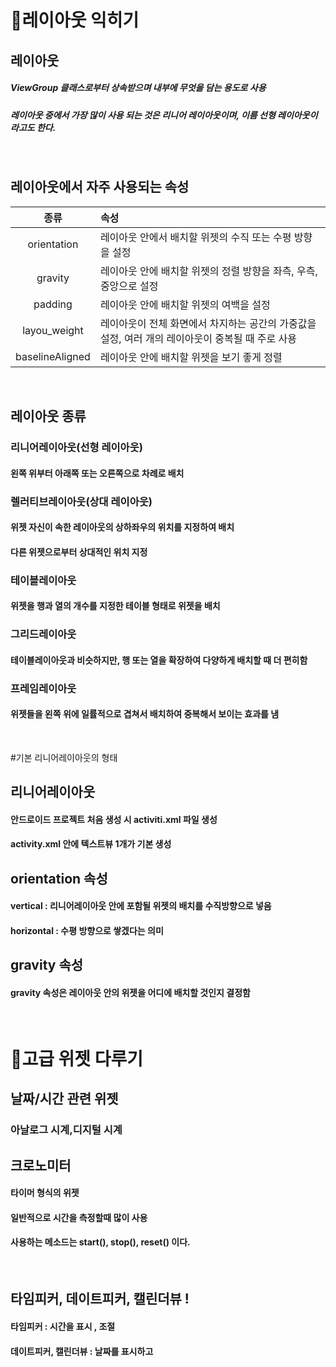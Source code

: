 # 💚레이아웃 익히기

## 레이아웃
##### ViewGroup 클래스로부터 상속받으며 내부에 무엇을 담는 용도로 사용
##### 레이아웃 중에서 가장 많이 사용 되는 것은 리니어 레이아웃이며, 이름 선형 레이아웃이라고도 한다.

<br/>

## 레이아웃에서 자주 사용되는 속성
|종류|속성|
|:---:|:---|
|orientation|레이아웃 안에서 배치할 위젯의 수직 또는 수평 방향을 설정|
|gravity|레이아웃 안에 배치할 위젯의 정렬 방향을 좌측, 우측, 중앙으로 설정|
|padding|레이아웃 안에 배치할 위젯의 여백을 설정|
|layou_weight|레이아웃이 전체 화면에서 차지하는 공간의 가중값을 설정, 여러 개의 레이아웃이 중복될 때 주로 사용|
|baselineAligned|레이아웃 안에 배치할 위젯을 보기 좋게 정렬|

<br/>

## 레이아웃 종류

### 리니어레이아웃(선형 레이아웃)
#### 왼쪽 위부터 아래쪽 또는 오른쪽으로 차례로 배치

### 렐러티브레이아웃(상대 레이아웃)
#### 위젯 자신이 속한 레이아웃의 상하좌우의 위치를 지정하여 배치
#### 다른 위젯으로부터 상대적인 위치 지정

### 테이블레이아웃
#### 위젯을 행과 열의 개수를 지정한 테이블 형태로 위젯을 배치

### 그리드레이아웃
#### 테이블레이아웃과 비슷하지만, 행 또는 열을 확장하여 다양하게 배치할 때 더 편히함

### 프레임레이아웃
#### 위젯들을 왼쪽 위에 일률적으로 겹쳐서 배치하여 중복해서 보이는 효과를 냄

<br/>

#기본 리니어레이아웃의 형태
## 리니어레이아웃
#### 안드로이드 프로젝트 처음 생성 시 activiti.xml 파일 생성
#### activity.xml 안에 텍스트뷰 1개가 기본 생성

## orientation 속성
####  vertical : 리니어레이아웃 안에 포함될 위젯의 배치를 수직방향으로 넣음
####  horizontal : 수평 방향으로 쌓겠다는 의미

## gravity 속성
#### gravity 속성은 레이아웃 안의 위젯을 어디에 배치할 것인지 결정함

<br/>

# 💜고급 위젯 다루기

## 날짜/시간 관련 위젯
### 아날로그 시계,디지털 시계
## 크로노미터
#### 타이머 형식의 위젯
#### 일반적으로 시간을 측정할때 많이 사용
#### 사용하는 메소드는 start(), stop(), reset() 이다.

<br/>

## 타임피커, 데이트피커, 캘린더뷰 !
#### 타임피커 : 시간을 표시 , 조절
#### 데이트피커, 캘린더뷰 : 날짜를 표시하고 
